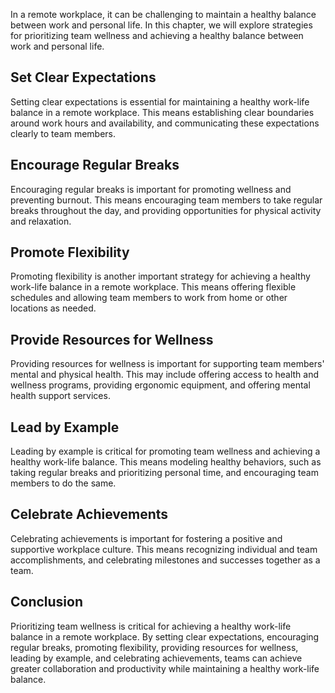 
In a remote workplace, it can be challenging to maintain a healthy balance between work and personal life. In this chapter, we will explore strategies for prioritizing team wellness and achieving a healthy balance between work and personal life.

Set Clear Expectations
----------------------

Setting clear expectations is essential for maintaining a healthy work-life balance in a remote workplace. This means establishing clear boundaries around work hours and availability, and communicating these expectations clearly to team members.

Encourage Regular Breaks
------------------------

Encouraging regular breaks is important for promoting wellness and preventing burnout. This means encouraging team members to take regular breaks throughout the day, and providing opportunities for physical activity and relaxation.

Promote Flexibility
-------------------

Promoting flexibility is another important strategy for achieving a healthy work-life balance in a remote workplace. This means offering flexible schedules and allowing team members to work from home or other locations as needed.

Provide Resources for Wellness
------------------------------

Providing resources for wellness is important for supporting team members' mental and physical health. This may include offering access to health and wellness programs, providing ergonomic equipment, and offering mental health support services.

Lead by Example
---------------

Leading by example is critical for promoting team wellness and achieving a healthy work-life balance. This means modeling healthy behaviors, such as taking regular breaks and prioritizing personal time, and encouraging team members to do the same.

Celebrate Achievements
----------------------

Celebrating achievements is important for fostering a positive and supportive workplace culture. This means recognizing individual and team accomplishments, and celebrating milestones and successes together as a team.

Conclusion
----------

Prioritizing team wellness is critical for achieving a healthy work-life balance in a remote workplace. By setting clear expectations, encouraging regular breaks, promoting flexibility, providing resources for wellness, leading by example, and celebrating achievements, teams can achieve greater collaboration and productivity while maintaining a healthy work-life balance.
